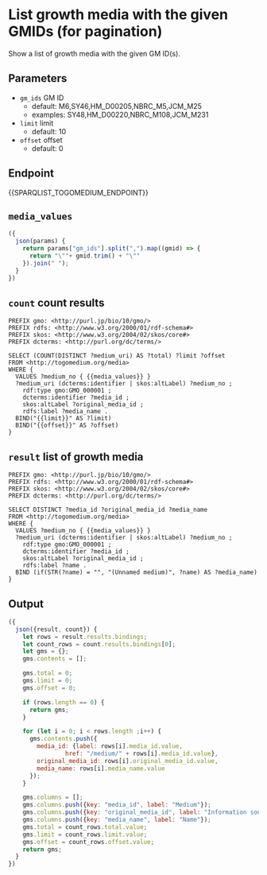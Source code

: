 # List growth media with the given GMIDs (for pagination)

Show a list of growth media with the given GM ID(s).

## Parameters

* `gm_ids` GM ID
  * default: M6,SY46,HM_D00205,NBRC_M5,JCM_M25
  * examples: SY48,HM_D00220,NBRC_M108,JCM_M231
* `limit` limit
  * default: 10
* `offset` offset
  * default: 0


## Endpoint

{{SPARQLIST_TOGOMEDIUM_ENDPOINT}}

## `media_values`
```javascript
({
  json(params) {
    return params["gm_ids"].split(",").map((gmid) => {
      return "\""+ gmid.trim() + "\""
    }).join(" ");
  }
})
```

## `count` count results

```sparql
PREFIX gmo: <http://purl.jp/bio/10/gmo/>
PREFIX rdfs: <http://www.w3.org/2000/01/rdf-schema#>
PREFIX skos: <http://www.w3.org/2004/02/skos/core#>
PREFIX dcterms: <http://purl.org/dc/terms/>

SELECT (COUNT(DISTINCT ?medium_uri) AS ?total) ?limit ?offset
FROM <http://togomedium.org/media>
WHERE {
  VALUES ?medium_no { {{media_values}} }
  ?medium_uri (dcterms:identifier | skos:altLabel) ?medium_no ;
    rdf:type gmo:GMO_000001 ;
    dcterms:identifier ?media_id ;
    skos:altLabel ?original_media_id ;
    rdfs:label ?media_name .
  BIND("{{limit}}" AS ?limit)
  BIND("{{offset}}" AS ?offset)
}
```

## `result` list of growth media

```sparql
PREFIX gmo: <http://purl.jp/bio/10/gmo/>
PREFIX rdfs: <http://www.w3.org/2000/01/rdf-schema#>
PREFIX skos: <http://www.w3.org/2004/02/skos/core#>
PREFIX dcterms: <http://purl.org/dc/terms/>

SELECT DISTINCT ?media_id ?original_media_id ?media_name
FROM <http://togomedium.org/media>
WHERE {
  VALUES ?medium_no { {{media_values}} }
  ?medium_uri (dcterms:identifier | skos:altLabel) ?medium_no ;
    rdf:type gmo:GMO_000001 ;
    dcterms:identifier ?media_id ;
    skos:altLabel ?original_media_id ;
    rdfs:label ?name .
  BIND (if(STR(?name) = "", "(Unnamed medium)", ?name) AS ?media_name)
}
```

## Output

```javascript
({
  json({result, count}) {
    let rows = result.results.bindings;
    let count_rows = count.results.bindings[0];
    let gms = {};
    gms.contents = [];

    gms.total = 0;
    gms.limit = 0;
    gms.offset = 0;

    if (rows.length == 0) {
      return gms;
    }

    for (let i = 0; i < rows.length ;i++) {
      gms.contents.push({
        media_id: {label: rows[i].media_id.value,
                href: "/medium/" + rows[i].media_id.value},
        original_media_id: rows[i].original_media_id.value,
        media_name: rows[i].media_name.value
      });
    }

    gms.columns = [];
    gms.columns.push({key: "media_id", label: "Medium"});
    gms.columns.push({key: "original_media_id", label: "Information source"});
    gms.columns.push({key: "media_name", label: "Name"});
    gms.total = count_rows.total.value;
    gms.limit = count_rows.limit.value;
    gms.offset = count_rows.offset.value;
    return gms;
  }
})
```
